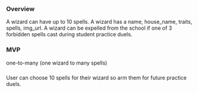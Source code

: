 ### Overview
A wizard can have up to 10 spells.
A wizard has a name, house_name, traits, spells, img_url.
A wizard can be expelled from the school if one of 3 forbidden spells cast during student practice duels.

### MVP
one-to-many (one wizard to many spells)

###
User can choose 10 spells for their wizard so arm them for future practice duels.

